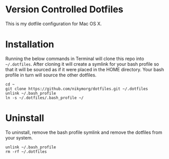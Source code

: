 # Version Controlled Dotfiles
This is my dotfile configuration for Mac OS X.

# Installation
Running the below commands in Terminal will clone this repo into `~/.dotfiles`. After cloning it will create a symlink for your bash profile so that it will be sourced as if it were placed in the HOME directory. Your bash profile in turn will source the other dotfiles.

```terminal
cd ~
git clone https://github.com/nikymorg/dotfiles.git ~/.dotfiles
unlink ~/.bash_profile
ln -s ~/.dotfiles/.bash_profile ~/
```

# Uninstall
To uninstall, remove the bash profile symlink and remove the dotfiles from your system.

```terminal
unlink ~/.bash_profile
rm -rf ~/.dotfiles
```
